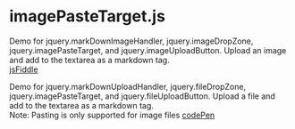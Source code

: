 # imagePasteTarget.js

Demo for jquery.markDownImageHandler, jquery.imageDropZone, jquery.imagePasteTarget, and jquery.imageUploadButton.
Upload an image and add to the textarea as a markdown tag.  
[jsFiddle](http://jsfiddle.net/PeterChaplin/9grmcmun/)

Demo for jquery.markDownUploadHandler, jquery.fileDropZone, jquery.imagePasteTarget, and jquery.fileUploadButton.
Upload a file and add to the textarea as a markdown tag.  
Note: Pasting is only supported for image files
[codePen](http://codepen.io/priyank-qcode/pen/PNWmBr)